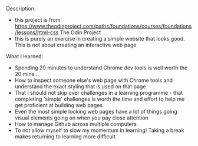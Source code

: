 Description: 

* this project is from https://www.theodinproject.com/paths/foundations/courses/foundations/lessons/html-css The Odin Project
* this is purely an exercise in creating a simple website that looks good. This is not about creating an interactive web page

What I learned: 

* Spending 20 minutes to understand Chrome dev tools is well worth the 20 mins... 
* How to inspect someone else's web page with Chrome tools and understand the exact styling that is used on that page
* That I should not skip over challenges in a learning programme - that completing 'simple' challenges is worth the time and effort to help me get proficient at building web pages
* Even the most simple looking web pages have a lot of things going visual elements going on when you pay close attention
* How to manage Github across multiple computers
* To not allow myself to slow my momentum in learning! Taking a break makes returning to learning more difficult

